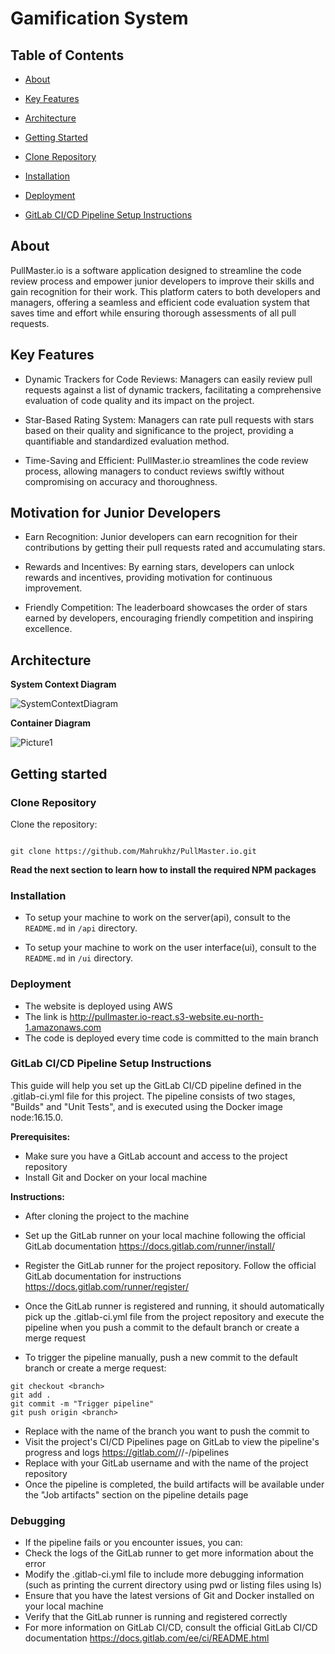 # Gamification System


## Table of Contents

- [About](#about)

- [Key Features](#key-features)

- [Architecture](#architecture)

- [Getting Started](#getting-started)

- [Clone Repository](#clone-repository)

- [Installation](#installation)

- [Deployment](#deployment)

- [GitLab CI/CD Pipeline Setup Instructions](#GitLab-CICD-Pipeline-Setup-Instructions)

## About

PullMaster.io is a software application designed to streamline the code review process and empower junior developers to improve their skills and gain recognition for their work. This platform caters to both developers and managers, offering a seamless and efficient code evaluation system that saves time and effort while ensuring thorough assessments of all pull requests.

## Key Features

- Dynamic Trackers for Code Reviews: Managers can easily review pull requests against a list of dynamic trackers, facilitating a comprehensive evaluation of code quality and its impact on the project.

- Star-Based Rating System: Managers can rate pull requests with stars based on their quality and significance to the project, providing a quantifiable and standardized evaluation method.

- Time-Saving and Efficient: PullMaster.io streamlines the code review process, allowing managers to conduct reviews swiftly without compromising on accuracy and thoroughness.

## Motivation for Junior Developers

- Earn Recognition: Junior developers can earn recognition for their contributions by getting their pull requests rated and accumulating stars.

- Rewards and Incentives: By earning stars, developers can unlock rewards and incentives, providing motivation for continuous improvement.

- Friendly Competition: The leaderboard showcases the order of stars earned by developers, encouraging friendly competition and inspiring excellence.


## Architecture

**System Context Diagram**

![SystemContextDiagram](https://github.com/Mahrukhz/PullMaster.io/assets/68380691/b0d0c353-f05e-48ac-a043-eaecf1c584c6)




**Container Diagram**

![Picture1](https://github.com/Mahrukhz/PullMaster.io/assets/68380691/94cabc5b-35bb-4b62-9186-71afb5b1175b)



## Getting started


### Clone Repository

  

Clone the repository:

```

git clone https://github.com/Mahrukhz/PullMaster.io.git

```

  

**Read the next section to learn how to install the required NPM packages**

  

### Installation

  
- To setup your machine to work on the server(api), consult to the `README.md` in `/api` directory.

- To setup your machine to work on the user interface(ui), consult to the `README.md` in `/ui` directory.


### Deployment

- The website is deployed using AWS
- The link is http://pullmaster.io-react.s3-website.eu-north-1.amazonaws.com
- The code is deployed every time code is committed to the main branch


### GitLab CI/CD Pipeline Setup Instructions

This guide will help you set up the GitLab CI/CD pipeline defined in the .gitlab-ci.yml file for this project. The pipeline consists of two stages, "Builds" and "Unit Tests", and is executed using the Docker image node:16.15.0.

**Prerequisites:**
- Make sure you have a GitLab account and access to the project repository
- Install Git and Docker on your local machine

**Instructions:**
- After cloning the project to the machine 
- Set up the GitLab runner on your local machine following the official GitLab documentation https://docs.gitlab.com/runner/install/

- Register the GitLab runner for the project repository. Follow the official GitLab documentation for instructions https://docs.gitlab.com/runner/register/

- Once the GitLab runner is registered and running, it should automatically pick up the .gitlab-ci.yml file from the project repository and execute the pipeline when you push a commit to the default branch or create a merge request

- To trigger the pipeline manually, push a new commit to the default branch or create a merge request:

```
git checkout <branch>
git add .
git commit -m "Trigger pipeline"
git push origin <branch>

```

- Replace <branch> with the name of the branch you want to push the commit to 
- Visit the project's CI/CD Pipelines page on GitLab to view the pipeline's progress and logs https://gitlab.com/<your-gitlab-username>/<project-name>/-/pipelines
- Replace <your-gitlab-username> with your GitLab username and <project-name> with the name of the project repository
- Once the pipeline is completed, the build artifacts will be available under the "Job artifacts" section on the pipeline details page

### Debugging

- If the pipeline fails or you encounter issues, you can:
- Check the logs of the GitLab runner to get more information about the error
- Modify the .gitlab-ci.yml file to include more debugging information (such as printing the current directory using pwd or listing files using ls)
- Ensure that you have the latest versions of Git and Docker installed on your local machine
- Verify that the GitLab runner is running and registered correctly
- For more information on GitLab CI/CD, consult the official GitLab CI/CD documentation https://docs.gitlab.com/ee/ci/README.html
